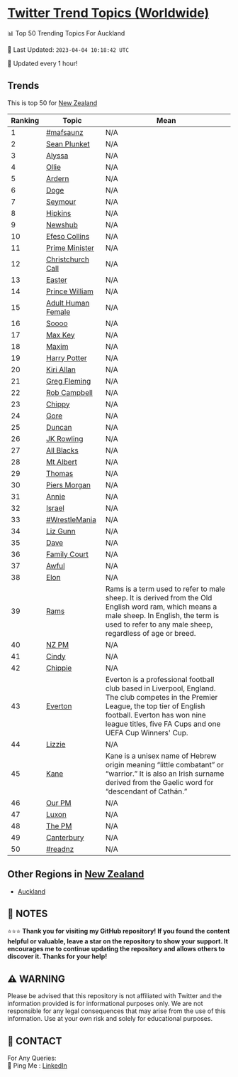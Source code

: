 [Twitter Trend Topics (Worldwide)](https://github.com/ErcinDedeoglu/Twitter-Trend-Topics)
==========


📊 Top 50 Trending Topics For Auckland

📆 Last Updated: `2023-04-04 10:18:42 UTC`

🔧 Updated every 1 hour!


## Trends

This is top 50 for [New Zealand](</New Zealand>)

| Ranking | Topic | Mean |
| ------- | ------------ | ------------ |
| 1 | [#mafsaunz](http://twitter.com/search?q=%23mafsaunz) | N/A |
| 2 | [Sean Plunket](http://twitter.com/search?q=Sean+Plunket) | N/A |
| 3 | [Alyssa](http://twitter.com/search?q=Alyssa) | N/A |
| 4 | [Ollie](http://twitter.com/search?q=Ollie) | N/A |
| 5 | [Ardern](http://twitter.com/search?q=Ardern) | N/A |
| 6 | [Doge](http://twitter.com/search?q=Doge) | N/A |
| 7 | [Seymour](http://twitter.com/search?q=Seymour) | N/A |
| 8 | [Hipkins](http://twitter.com/search?q=Hipkins) | N/A |
| 9 | [Newshub](http://twitter.com/search?q=Newshub) | N/A |
| 10 | [Efeso Collins](http://twitter.com/search?q=Efeso+Collins) | N/A |
| 11 | [Prime Minister](http://twitter.com/search?q=Prime+Minister) | N/A |
| 12 | [Christchurch Call](http://twitter.com/search?q=Christchurch+Call) | N/A |
| 13 | [Easter](http://twitter.com/search?q=Easter) | N/A |
| 14 | [Prince William](http://twitter.com/search?q=Prince+William) | N/A |
| 15 | [Adult Human Female](http://twitter.com/search?q=Adult+Human+Female) | N/A |
| 16 | [Soooo](http://twitter.com/search?q=Soooo) | N/A |
| 17 | [Max Key](http://twitter.com/search?q=Max+Key) | N/A |
| 18 | [Maxim](http://twitter.com/search?q=Maxim) | N/A |
| 19 | [Harry Potter](http://twitter.com/search?q=Harry+Potter) | N/A |
| 20 | [Kiri Allan](http://twitter.com/search?q=Kiri+Allan) | N/A |
| 21 | [Greg Fleming](http://twitter.com/search?q=Greg+Fleming) | N/A |
| 22 | [Rob Campbell](http://twitter.com/search?q=Rob+Campbell) | N/A |
| 23 | [Chippy](http://twitter.com/search?q=Chippy) | N/A |
| 24 | [Gore](http://twitter.com/search?q=Gore) | N/A |
| 25 | [Duncan](http://twitter.com/search?q=Duncan) | N/A |
| 26 | [JK Rowling](http://twitter.com/search?q=JK+Rowling) | N/A |
| 27 | [All Blacks](http://twitter.com/search?q=All+Blacks) | N/A |
| 28 | [Mt Albert](http://twitter.com/search?q=Mt+Albert) | N/A |
| 29 | [Thomas](http://twitter.com/search?q=Thomas) | N/A |
| 30 | [Piers Morgan](http://twitter.com/search?q=Piers+Morgan) | N/A |
| 31 | [Annie](http://twitter.com/search?q=Annie) | N/A |
| 32 | [Israel](http://twitter.com/search?q=Israel) | N/A |
| 33 | [#WrestleMania](http://twitter.com/search?q=%23WrestleMania) | N/A |
| 34 | [Liz Gunn](http://twitter.com/search?q=Liz+Gunn) | N/A |
| 35 | [Dave](http://twitter.com/search?q=Dave) | N/A |
| 36 | [Family Court](http://twitter.com/search?q=Family+Court) | N/A |
| 37 | [Awful](http://twitter.com/search?q=Awful) | N/A |
| 38 | [Elon](http://twitter.com/search?q=Elon) | N/A |
| 39 | [Rams](http://twitter.com/search?q=Rams) | Rams is a term used to refer to male sheep. It is derived from the Old English word ram, which means a male sheep. In English, the term is used to refer to any male sheep, regardless of age or breed. |
| 40 | [NZ PM](http://twitter.com/search?q=NZ+PM) | N/A |
| 41 | [Cindy](http://twitter.com/search?q=Cindy) | N/A |
| 42 | [Chippie](http://twitter.com/search?q=Chippie) | N/A |
| 43 | [Everton](http://twitter.com/search?q=Everton) | Everton is a professional football club based in Liverpool, England. The club competes in the Premier League, the top tier of English football. Everton has won nine league titles, five FA Cups and one UEFA Cup Winners' Cup. |
| 44 | [Lizzie](http://twitter.com/search?q=Lizzie) | N/A |
| 45 | [Kane](http://twitter.com/search?q=Kane) | Kane is a unisex name of Hebrew origin meaning “little combatant” or “warrior.” It is also an Irish surname derived from the Gaelic word for “descendant of Cathán.” |
| 46 | [Our PM](http://twitter.com/search?q=Our+PM) | N/A |
| 47 | [Luxon](http://twitter.com/search?q=Luxon) | N/A |
| 48 | [The PM](http://twitter.com/search?q=The+PM) | N/A |
| 49 | [Canterbury](http://twitter.com/search?q=Canterbury) | N/A |
| 50 | [#readnz](http://twitter.com/search?q=%23readnz) | N/A |



## Other Regions in [New Zealand](</New Zealand>)

* [Auckland](</New Zealand/Auckland.md>)



## 📝 NOTES

⭐⭐⭐ **Thank you for visiting my GitHub repository! If you found the content helpful or valuable, leave a star on the repository to show your support. It encourages me to continue updating the repository and allows others to discover it. Thanks for your help!**


## ⚠️ WARNING

Please be advised that this repository is not affiliated with Twitter and the information provided is for informational purposes only. We are not responsible for any legal consequences that may arise from the use of this information. Use at your own risk and solely for educational purposes.


## 📨 CONTACT

 For Any Queries:  
            🏓 Ping Me : [LinkedIn](https://www.linkedin.com/in/ercindedeoglu/)
